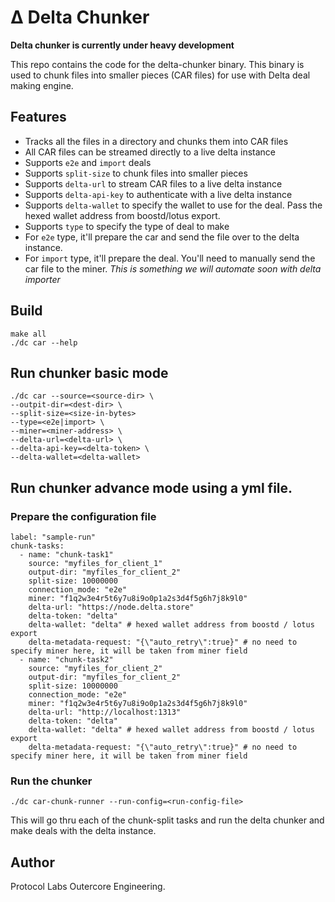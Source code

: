 # Δ Delta Chunker

**Delta chunker is currently under heavy development**

This repo contains the code for the delta-chunker binary. This binary is used to chunk files into smaller pieces (CAR files) for use with Delta deal making engine.

## Features
- Tracks all the files in a directory and chunks them into CAR files
- All CAR files can be streamed directly to a live delta instance
- Supports `e2e` and `import` deals
- Supports `split-size` to chunk files into smaller pieces
- Supports `delta-url` to stream CAR files to a live delta instance
- Supports `delta-api-key` to authenticate with a live delta instance
- Supports `delta-wallet` to specify the wallet to use for the deal. Pass the hexed wallet address from boostd/lotus export.
- Supports `type` to specify the type of deal to make
- For `e2e` type, it'll prepare the car and send the file over to the delta instance.
- For `import` type, it'll prepare the deal. You'll need to manually send the car file to the miner. *This is something we will automate soon with delta importer*

## Build 
```
make all
./dc car --help
```

## Run chunker basic mode
```
./dc car --source=<source-dir> \ 
--outpit-dir=<dest-dir> \ 
--split-size=<size-in-bytes>
--type=<e2e|import> \  
--miner=<miner-address> \
--delta-url=<delta-url> \ 
--delta-api-key=<delta-token> \ 
--delta-wallet=<delta-wallet> 
```

## Run chunker advance mode using a yml file.
### Prepare the configuration file
```
label: "sample-run"
chunk-tasks:
  - name: "chunk-task1"
    source: "myfiles_for_client_1"
    output-dir: "myfiles_for_client_2"
    split-size: 10000000
    connection_mode: "e2e"
    miner: "f1q2w3e4r5t6y7u8i9o0p1a2s3d4f5g6h7j8k9l0"
    delta-url: "https://node.delta.store"
    delta-token: "delta"
    delta-wallet: "delta" # hexed wallet address from boostd / lotus export
    delta-metadata-request: "{\"auto_retry\":true}" # no need to specify miner here, it will be taken from miner field
  - name: "chunk-task2"
    source: "myfiles_for_client_2"
    output-dir: "myfiles_for_client_2"
    split-size: 10000000
    connection_mode: "e2e"
    miner: "f1q2w3e4r5t6y7u8i9o0p1a2s3d4f5g6h7j8k9l0"
    delta-url: "http://localhost:1313"
    delta-token: "delta"
    delta-wallet: "delta" # hexed wallet address from boostd / lotus export
    delta-metadata-request: "{\"auto_retry\":true}" # no need to specify miner here, it will be taken from miner field

```
### Run the chunker
```
./dc car-chunk-runner --run-config=<run-config-file>
```

This will go thru each of the chunk-split tasks and run the delta chunker and make deals with the delta instance.

## Author
Protocol Labs Outercore Engineering.